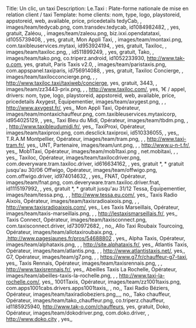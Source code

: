 Title: Un clic, un taxi
Description: Le.Taxi : Plate-forme nationale de mise en relation client / taxi
Template: home
clients: nom, type, logo, playstoreid, appstoreid, web, available, price, pricedetails
     tedyCab, , images/team/tedycab.png, com.transdev.tedycab, id1084982482, , yes, gratuit,
     Zaléou, , images/team/zaleou.png, biz.ixxi.opendatataxi, id1055739408, , yes, gratuit,
     Mon Appli Taxi, , images/team/montaxi.png, com.taxibleuservices.mytaxi, id953924194, , yes, gratuit,
     Taxiloc, , images/team/taxiloc.png, , id511899249, , yes, gratuit,
     Tako, , images/team/tako.png, co.triperz.android, id1052233930, http://www.tak-o.com, yes, gratuit,
     Paris Taxis v2.0, , images/team/paristaxis.png, com.appspanel.taxiparis, id756914088, , yes, gratuit,
     Taxiloc Concierge, , images/team/taxilocconcierge.png, , , http://www.taxiloc.taxi/taxiweb/concierge, yes, gratuit,
     3443, , images/team/zz3443-prix.png, , , http://www.taxiloc.com/, yes, 1€ / appel,
drivers: nom, type, logo, playstoreid, appstoreid, web, available, price, pricedetails
     Axygest, Équipementier, images/team/axygest.png, , , http://www.axygest.fr/, yes,,
     Mon Appli Taxi, Opérateur, images/team/montaxichauffeur.png, com.taxibleuservices.mytaxicorp, id954025129, , yes,,
     Taxi Bleu du Midi, Opérateur, images/team/tbdm.png, , , http://www.taxibleudumidi.fr/, yes,,
     TaxiProxi, Opérateur, images/team/taxiproxi.png, com.desclick.taxiproxi, id510336055, , yes,,
     T.R.A.M Montpellier, Opérateur, images/team/tram.png, , , http://www.taxi-tram.fr/, yes,,
     UNT, Partenaire, images/team/unt.png, , , http://www.u-n-t.fr/, yes,,
     Mob1Taxi, Opérateur, images/team/mob1taxi.png , net.mobitaxi, , , yes,,
     Taxiloc, Opérateur, images/team/taxilocdriver.png, com.deveryware.tram.taxiloc.driver, id616634162, , yes, gratuit *, * gratuit jusqu'au 30/06
     Offwigo, Opérateur, images/team/offwigo.png, com.offwigo.driver, id974014632, , yes,,
     FNAT, Opérateur, images/team/fnat.png, com.deveryware.tram.taxiloc.driver.fnat, id1115197992, , yes, gratuit *, * gratuit jusqu'au 31/12
     Tessa, Équipementier, images/team/tessa.png, , , http://www.tessa.eu.com/, yes,,
     Taxis Radio Aixois, Opérateur, images/team/taxisradioaixois.png, , , http://www.taxisradioaixois.com/, yes,,
     Les Taxis Marseillais, Opérateur, images/team/taxis-marseillais.png, , , http://lestaxismarseillais.fr/, yes,,
     Taxis Connect, Opérateur, images/team/taxisconnect.png, com.taxisconnect.driver, id730972682, , no,,
     Allo Taxi Roubaix Tourcoing, Opérateur, images/team/allotaxiroubaix.png, , ,http://www.pagesjaunes.fr/pros/54688802 , yes,,
     Alpha Taxis, Opérateur, images/team/alphataxis.png, , , http://site.alphataxis.fr/, yes,,
     Atlantis Taxis, Opérateur, images/team/atlantis.png, , , http://www.atlantistaxis.net/, yes,,
     G7, Opérateur, images/team/g7.png, , , https://www.g7.fr/chauffeur-g7-taxi, yes,,
     Taxis Rennais, Opérateur, images/team/taxisrennais.png, , , http://www.taxisrennais.fr/, yes,,
     Abeilles Taxis La Rochelle, Opérateur, images/team/abeilles-taxis-la-rochelle.png, , , http://www.taxi-la-rochelle.com/, yes,,
     1001Taxis, Opérateur, images/team/zz1001taxis.png, com.apps1001cabs.drivers.apps1001taxis,, , no,,
     Taxi Radio Béziers, Opérateur, images/team/taxiradiobeziers.png,,,, no,, 
     Tako chauffeur, Opérateur, images/team/tako_chauffeur.png, co.triperz.chauffeur, id1185925940, http://www.tak-o.com/chauffeurs, yes, gratuit,
     Doko, Opérateur, images/team/dokodriver.png, com.doko.driver, , http://www.doko.city , yes,,
